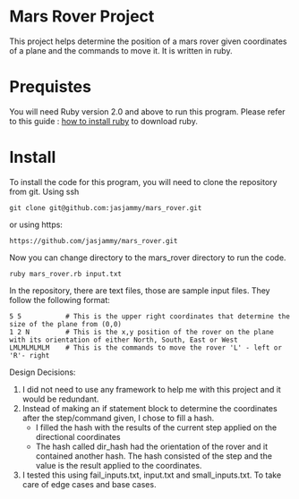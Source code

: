 # Mars Rover Project

This project helps determine the position of a mars rover given coordinates of a plane and the commands to move it.
It is written in ruby.

# Prequistes
You will need Ruby version 2.0 and above to run this program. Please refer to this guide : [how to install ruby](https://www.phusionpassenger.com/library/walkthroughs/deploy/ruby/ownserver/nginx/oss/install_language_runtime.html) to download ruby.

# Install
To install the code for this program, you will need to clone the repository from git.
Using ssh
```
git clone git@github.com:jasjammy/mars_rover.git
```
or using https:
```
https://github.com/jasjammy/mars_rover.git
```

Now you can change directory to the mars_rover directory to run the code.

```
ruby mars_rover.rb input.txt
```
In the repository, there are text files, those are sample input files.
They follow the following format:
```
5 5           # This is the upper right coordinates that determine the size of the plane from (0,0)
1 2 N         # This is the x,y position of the rover on the plane with its orientation of either North, South, East or West
LMLMLMLMLM    # This is the commands to move the rover 'L' - left or 'R'- right 
```

Design Decisions:
1. I did not need to use any framework to help me with this project and it would be redundant.
2. Instead of making an if statement block to determine the coordinates after the step/command given, I chose to fill a hash.
    * I filled the hash with the results of the current step applied on the directional coordinates
    * The hash called dir_hash had the orientation of the rover and it contained another hash. The hash consisted of the step and the value is the result applied to the coordinates.
3. I tested this using fail_inputs.txt, input.txt and small_inputs.txt. To take care of edge cases and base cases.
